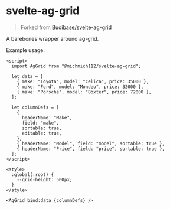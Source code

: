 # svelte-ag-grid
> Forked from [Budibase/svelte-ag-grid](https://github.com/Budibase/svelte-ag-grid)

A barebones wrapper around ag-grid.

Example usage:
```svelte
<script>
  import AgGrid from "@michmich112/svelte-ag-grid";

  let data = [
    { make: "Toyota", model: "Celica", price: 35000 },
    { make: "Ford", model: "Mondeo", price: 32000 },
    { make: "Porsche", model: "Boxter", price: 72000 },
  ];

  let columnDefs = [
    {
      headerName: "Make",
      field: "make",
      sortable: true,
      editable: true,
    },
    { headerName: "Model", field: "model", sortable: true },
    { headerName: "Price", field: "price", sortable: true },
  ];
</script>

<style>
  :global(:root) {
    --grid-height: 500px;
  }
</style>

<AgGrid bind:data {columnDefs} />
```
